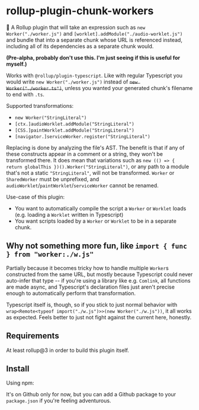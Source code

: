 # rollup-plugin-chunk-workers

🍣 A Rollup plugin that will take an expression such as `new Worker("./worker.js")` and `[worklet].addModule("./audio-worklet.js")` and bundle that into a separate chunk whose URL is referenced instead, including all of its dependencies as a separate chunk would.

**(Pre-alpha, probably don't use this. I'm just seeing if this is useful for myself.)**

Works with `@rollup/plugin-typescript`. Like with regular Typescript you would write `new Worker("./worker.js")` instead of ~~`new Worker("./worker.ts")`~~, unless you wanted your generated chunk's filename to end with `.ts`.

Supported transformations:

* `new Worker("StringLiteral")`
* `[ctx.]audioWorklet.addModule("StringLiteral")`
* `[CSS.]paintWorklet.addModule("StringLiteral")`
* `[navigator.]serviceWorker.register("StringLiteral")`

Replacing is done by analyzing the file's AST. The benefit is that if any of these constructs appear in a comment or a string, they won't be transformed there. It does mean that variations such as `new (() => { return globalThis })().Worker("StringLiteral")`, or any path to a module that's not a static `"StringLiteral"`, will not be transformed. `Worker` or `SharedWorker` must be unprefixed, and `audioWorklet`/`paintWorklet`/`serviceWorker` cannot be renamed.

Use-case of this plugin: 

* You want to automatically compile the script a `Worker` or `Worklet` loads (e.g. loading a `Worklet` written in Typescript)
* You want scripts loaded by a `Worker` or `Worklet` to be in a separate chunk.

## Why not something more fun, like `import { func } from "worker:./w.js"`

Partially because it becomes tricky how to handle multiple `Worker`s constructed from the same URL, but mostly because Typescript could never auto-infer that type -- if you're using a library like e.g. `Comlink`, all functions are made async, and Typescript's declaration files just aren't precise enough to automatically perform that transformation.

Typescript itself is, though, so if you stick to just normal behavior with `wrap<Remote<typeof import("./w.js")>>(new Worker("./w.js"))`, it all works as expected. Feels better to just not fight against the current here, honestly.

## Requirements

At least rollup@3 in order to build this plugin itself.

## Install

Using npm:

It's on Github only for now, but you can add a Github package to your `package.json` if you're feeling adventurous.

